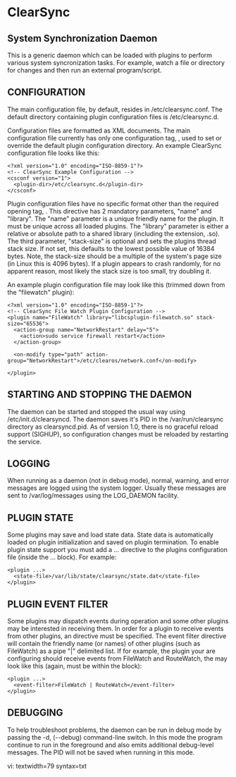 ClearSync
=========
System Synchronization Daemon
-----------------------------

This is a generic daemon which can be loaded with plugins to perform various
system syncronization tasks.  For example, watch a file or directory for
changes and then run an external program/script.

CONFIGURATION
-------------

The main configuration file, by default, resides in /etc/clearsync.conf.  The
default directory containing plugin configuration files is /etc/clearsync.d.

Configuration files are formatted as XML documents.  The main configuration
file currently has only one configuration tag, <plugin-dir>, used to set or
override the default plugin configuration directory.  An example ClearSync
configuration file looks like this:

    <?xml version="1.0" encoding="ISO-8859-1"?>
    <!-- ClearSync Example Configuration -->
    <csconf version="1">
      <plugin-dir>/etc/clearsync.d</plugin-dir>
    </csconf>

Plugin configuration files have no specific format other than the required
opening tag, <plugin>.  This directive has 2 mandatory parameters, "name" and
"library".  The "name" parameter is a unique friendly name for the plugin.  It
must be unique across all loaded plugins.  The "library" parameter is either a
relative or absolute path to a shared library (including the extension, .so).
The third parameter, "stack-size" is optional and sets the plugins thread stack
size.  If not set, this defaults to the lowest possible value of 16384 bytes.
Note, the stack-size should be a multiple of the system's page size (in Linux
this is 4096 bytes).  If a plugin appears to crash randomly, for no apparent
reason, most likely the stack size is too small, try doubling it.

An example plugin configuration file may look like this (trimmed down from the
"filewatch" plugin):

    <?xml version="1.0" encoding="ISO-8859-1"?>
    <!-- ClearSync File Watch Plugin Configuration -->
    <plugin name="FileWatch" library="libcsplugin-filewatch.so" stack-size="65536">
      <action-group name="NetworkRestart" delay="5">
        <action>sudo service firewall restart</action>
      </action-group>

      <on-modify type="path" action-group="NetworkRestart">/etc/clearos/network.conf</on-modify>

    </plugin>

STARTING AND STOPPING THE DAEMON
--------------------------------

The daemon can be started and stopped the usual way using
/etc/init.d/clearsyncd.  The daemon saves it's PID in the /var/run/clearsync
directory as clearsyncd.pid.  As of version 1.0, there is no graceful reload
support (SIGHUP), so configuration changes must be reloaded by restarting the
service.

LOGGING
-------

When running as a daemon (not in debug mode), normal, warning, and error
messages are logged using the system logger.  Usually these messages are sent
to /var/log/messages using the LOG_DAEMON facility.

PLUGIN STATE
------------

Some plugins may save and load state data.  State data is automatically loaded
on plugin initialization and saved on plugin termination.  To enable plugin
state support you must add a <state-file>...</state-file> directive to the
plugins configuration file (inside the <plugin>...</plugin> block).  For
example:

    <plugin ...>
      <state-file>/var/lib/state/clearsync/state.dat</state-file>
    </plugin>

PLUGIN EVENT FILTER
-------------------

Some plugins may dispatch events during operation and some other plugins may be
interested in receiving them.  In order for a plugin to receive events from other
plugins, an <event-filter> directive must be specified.  The event filter
directive will contain the friendly name (or names) of other plugins (such as
FileWatch) as a pipe "|" delimited list.  If for example, the plugin your are
configuring should receive events from FileWatch and RouteWatch, the
<event-filter> may look like this (again, must be within the <plugin> block):

    <plugin ...>
      <event-filter>FileWatch | RouteWatch</event-filter>
    </plugin>

DEBUGGING
---------

To help troubleshoot problems, the daemon can be run in debug mode by passing
the -d, (--debug) command-line switch.  In this mode the program continue to
run in the foreground and also emits additional debug-level messages.  The PID
will not be saved when running in this mode.

vi: textwidth=79 syntax=txt
